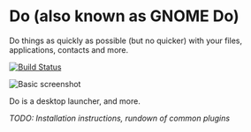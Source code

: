 Do (also known as GNOME Do)
===========================
Do things as quickly as possible (but no quicker) with your files, applications, contacts and more.

[![Build Status](https://travis-ci.org/gnome-do/core.svg)](https://travis-ci.org/gnome-do/core)

![Basic screenshot](http://do.cooperteam.net/images/shot.png)

Do is a desktop launcher, and more.

*TODO: Installation instructions, rundown of common plugins*
